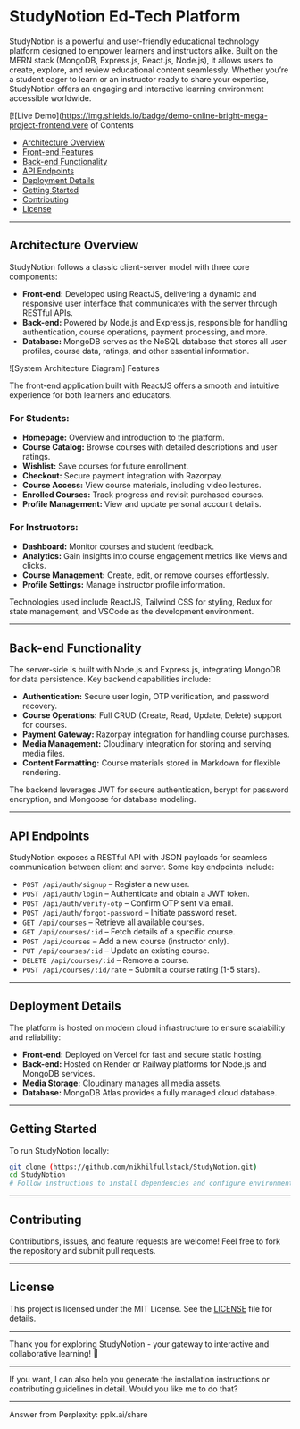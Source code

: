 # StudyNotion Ed-Tech Platform

StudyNotion is a powerful and user-friendly educational technology platform designed to empower learners and instructors alike. Built on the MERN stack (MongoDB, Express.js, React.js, Node.js), it allows users to create, explore, and review educational content seamlessly. Whether you’re a student eager to learn or an instructor ready to share your expertise, StudyNotion offers an engaging and interactive learning environment accessible worldwide.

[![Live Demo](https://img.shields.io/badge/demo-online-bright-mega-project-frontend.vere of Contents

- [Architecture Overview](#architecture-overview)
- [Front-end Features](#front-end-features)
- [Back-end Functionality](#back-end-functionality)
- [API Endpoints](#api-endpoints)
- [Deployment Details](#deployment-details)
- [Getting Started](#getting-started)
- [Contributing](#contributing)
- [License](#license)

---

## Architecture Overview

StudyNotion follows a classic client-server model with three core components:

- **Front-end:** Developed using ReactJS, delivering a dynamic and responsive user interface that communicates with the server through RESTful APIs.
- **Back-end:** Powered by Node.js and Express.js, responsible for handling authentication, course operations, payment processing, and more.
- **Database:** MongoDB serves as the NoSQL database that stores all user profiles, course data, ratings, and other essential information.

![System Architecture Diagram] Features

The front-end application built with ReactJS offers a smooth and intuitive experience for both learners and educators.

### For Students:

- **Homepage:** Overview and introduction to the platform.
- **Course Catalog:** Browse courses with detailed descriptions and user ratings.
- **Wishlist:** Save courses for future enrollment.
- **Checkout:** Secure payment integration with Razorpay.
- **Course Access:** View course materials, including video lectures.
- **Enrolled Courses:** Track progress and revisit purchased courses.
- **Profile Management:** View and update personal account details.

### For Instructors:

- **Dashboard:** Monitor courses and student feedback.
- **Analytics:** Gain insights into course engagement metrics like views and clicks.
- **Course Management:** Create, edit, or remove courses effortlessly.
- **Profile Settings:** Manage instructor profile information.

Technologies used include ReactJS, Tailwind CSS for styling, Redux for state management, and VSCode as the development environment.

---

## Back-end Functionality

The server-side is built with Node.js and Express.js, integrating MongoDB for data persistence. Key backend capabilities include:

- **Authentication:** Secure user login, OTP verification, and password recovery.
- **Course Operations:** Full CRUD (Create, Read, Update, Delete) support for courses.
- **Payment Gateway:** Razorpay integration for handling course purchases.
- **Media Management:** Cloudinary integration for storing and serving media files.
- **Content Formatting:** Course materials stored in Markdown for flexible rendering.

The backend leverages JWT for secure authentication, bcrypt for password encryption, and Mongoose for database modeling.

---

## API Endpoints

StudyNotion exposes a RESTful API with JSON payloads for seamless communication between client and server. Some key endpoints include:

- `POST /api/auth/signup` – Register a new user.
- `POST /api/auth/login` – Authenticate and obtain a JWT token.
- `POST /api/auth/verify-otp` – Confirm OTP sent via email.
- `POST /api/auth/forgot-password` – Initiate password reset.
- `GET /api/courses` – Retrieve all available courses.
- `GET /api/courses/:id` – Fetch details of a specific course.
- `POST /api/courses` – Add a new course (instructor only).
- `PUT /api/courses/:id` – Update an existing course.
- `DELETE /api/courses/:id` – Remove a course.
- `POST /api/courses/:id/rate` – Submit a course rating (1-5 stars).

---

## Deployment Details

The platform is hosted on modern cloud infrastructure to ensure scalability and reliability:

- **Front-end:** Deployed on Vercel for fast and secure static hosting.
- **Back-end:** Hosted on Render or Railway platforms for Node.js and MongoDB services.
- **Media Storage:** Cloudinary manages all media assets.
- **Database:** MongoDB Atlas provides a fully managed cloud database.

---

## Getting Started

To run StudyNotion locally:

```bash
git clone (https://github.com/nikhilfullstack/StudyNotion.git)
cd StudyNotion
# Follow instructions to install dependencies and configure environment variables for front-end and back-end
```

---

## Contributing

Contributions, issues, and feature requests are welcome! Feel free to fork the repository and submit pull requests.

---

## License

This project is licensed under the MIT License. See the [LICENSE](LICENSE) file for details.

---

Thank you for exploring StudyNotion - your gateway to interactive and collaborative learning! 🚀

---

If you want, I can also help you generate the installation instructions or contributing guidelines in detail. Would you like me to do that?

---
Answer from Perplexity: pplx.ai/share
